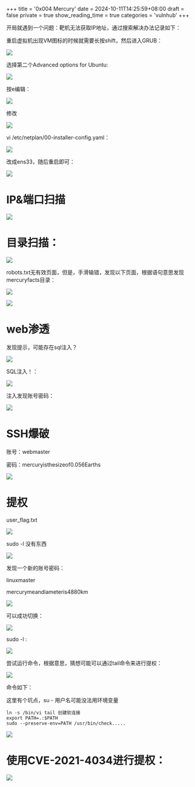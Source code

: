 +++
title = '0x004 Mercury'
date = 2024-10-11T14:25:59+08:00
draft = false
private = true
show_reading_time = true
categories = 'vulnhub'
+++



开局就遇到一个问题：靶机无法获取IP地址，通过搜索解决办法记录如下：

重启虚拟机出现VM图标的时候就需要长按shift，然后进入GRUB：

![](/vulnhub_img/WEBRESOURCE813ca0f6ce86d53c24b1862908bf683e截图.png)

选择第二个Advanced options for Ubuntu:

![](/vulnhub_img/WEBRESOURCE41b83a18e48bf0054e408f052bb781b5截图.png)

按e编辑：

![](/vulnhub_img/WEBRESOURCE1cac39334ab07943bfbee4d9eda8a3ee截图.png)

修改

![](/vulnhub_img/WEBRESOURCEf44f2aa84809261a3aab6afd2c62ae87截图.png)

vi /etc/netplan/00-installer-config.yaml：

![](/vulnhub_img/WEBRESOURCEb851afecdc059a38417f5ca206a807f7截图.png)

改成ens33，随后重启即可：

![](/vulnhub_img/WEBRESOURCEf450dfa90e0953af37122fdfba7632b6截图.png)

# IP&端口扫描

![](/vulnhub_img/WEBRESOURCE924bc2595f28b8fcb760f2c4281a2467截图.png)


# 目录扫描：

![](/vulnhub_img/WEBRESOURCE83fc40ba45e07807aec93f8f9e463505截图.png)

robots.txt无有效页面，但是，手滑输错，发现以下页面，根据语句意思发现mercuryfacts目录：

![](/vulnhub_img/WEBRESOURCE28fcf0bc9ccb263f8edac002773aa226截图.png)

![](/vulnhub_img/WEBRESOURCE0d51ae14207ba33901c72a41704da006截图.png)

# web渗透

发现提示，可能存在sql注入？

![](/vulnhub_img/WEBRESOURCEa3e5cdf3841d13add279eadf42d7e5e6截图.png)

SQL注入！：

![](/vulnhub_img/WEBRESOURCEc9542df307fb30364ea18a50b02e1231截图.png)

注入发现账号密码：

![](/vulnhub_img/WEBRESOURCE8cc83d12618d2473bb14829fba7a5675截图.png)

# SSH爆破

账号：webmaster

密码：mercuryisthesizeof0.056Earths

![](/vulnhub_img/WEBRESOURCE31ba0ad457a5bdf0c9912b651df1a619截图.png)

# 提权

user_flag.txt

![](/vulnhub_img/WEBRESOURCEd0a1311e27b1c24aeb1c6b44798a258c截图.png)

sudo -l 没有东西

![](/vulnhub_img/WEBRESOURCE7906d55b068b8c0719de73135367174a截图.png)

发现一个新的账号密码：

linuxmaster

mercurymeandiameteris4880km

![](/vulnhub_img/WEBRESOURCE28e0dabd793b6b4cade949157b1059e8截图.png)

可以成功切换：

![](/vulnhub_img/WEBRESOURCEe1c27381ea1d479da806a3584c77ecf2截图.png)

sudo -l :

![](/vulnhub_img/WEBRESOURCE4ee19b49f17096e466076aa7b6c43ee7截图.png)

尝试运行命令，根据意思，猜想可能可以通过tail命令来进行提权：

![](/vulnhub_img/WEBRESOURCEf7b7e38fc77bb8ee6aca1a6d7744d782截图.png)


命令如下：

这里有个坑点，su -  用户名可能没法用环境变量

```
ln -s /bin/vi tail 创建软连接
export PATH=.:$PATH
sudo --preserve-env=PATH /usr/bin/check..... 
```

![](/vulnhub_img/WEBRESOURCE56b15f3df9cb30a5556ead8a732189b7截图.png)

# 使用CVE-2021-4034进行提权：

![](/vulnhub_img/WEBRESOURCEb3e24cab91b55ae4f677c784682f36d7截图.png)